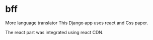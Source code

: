 # bff
More language translator
This Django app uses react and Css paper.

The react part was integrated using react CDN.
